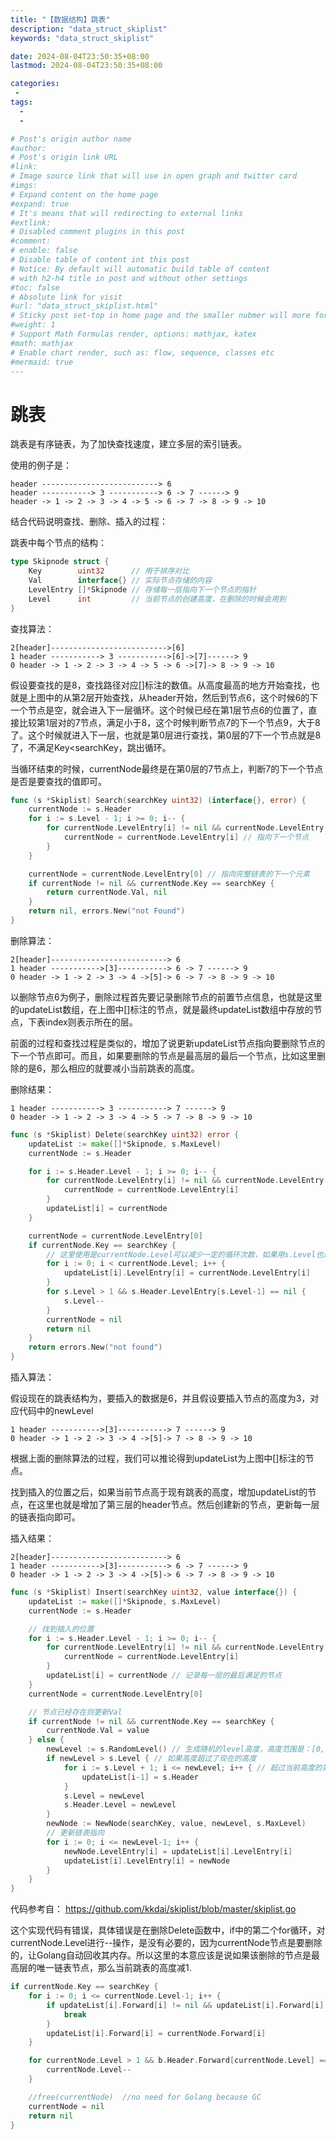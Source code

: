 ```yaml
---
title: "【数据结构】跳表"
description: "data_struct_skiplist"
keywords: "data_struct_skiplist"

date: 2024-08-04T23:50:35+08:00
lastmod: 2024-08-04T23:50:35+08:00

categories:
 -
tags:
  -
  -

# Post's origin author name
#author:
# Post's origin link URL
#link:
# Image source link that will use in open graph and twitter card
#imgs:
# Expand content on the home page
#expand: true
# It's means that will redirecting to external links
#extlink:
# Disabled comment plugins in this post
#comment:
# enable: false
# Disable table of content int this post
# Notice: By default will automatic build table of content 
# with h2-h4 title in post and without other settings
#toc: false
# Absolute link for visit
#url: "data_struct_skiplist.html"
# Sticky post set-top in home page and the smaller nubmer will more forward.
#weight: 1
# Support Math Formulas render, options: mathjax, katex
#math: mathjax
# Enable chart render, such as: flow, sequence, classes etc
#mermaid: true
---
```


# 跳表

跳表是有序链表，为了加快查找速度，建立多层的索引链表。

使用的例子是：
```shell
header --------------------------> 6  
header -----------> 3 -----------> 6 -> 7 ------> 9 
header -> 1 -> 2 -> 3 -> 4 -> 5 -> 6 -> 7 -> 8 -> 9 -> 10
```

结合代码说明查找、删除、插入的过程：

跳表中每个节点的结构：
```go
type Skipnode struct {
	Key        uint32      // 用于排序对比
	Val        interface{} // 实际节点存储的内容
	LevelEntry []*Skipnode // 存储每一层指向下一个节点的指针
	Level      int         // 当前节点的创建高度，在删除的时候会用到
}
```

查找算法：
```shell
2[header]-------------------------->[6]  
1 header -----------> 3 ----------->[6]->[7]------> 9 
0 header -> 1 -> 2 -> 3 -> 4 -> 5 -> 6 ->[7]-> 8 -> 9 -> 10
```
假设要查找的是8，查找路径对应[]标注的数值。从高度最高的地方开始查找，也就是上图中的从第2层开始查找，从header开始，然后到节点6，这个时候6的下一个节点是空，就会进入下一层循环。这个时候已经在第1层节点6的位置了，直接比较第1层对的7节点，满足小于8，这个时候判断节点7的下一个节点9，大于8了。这个时候就进入下一层，也就是第0层进行查找，第0层的7下一个节点就是8了，不满足Key<searchKey，跳出循环。

当循环结束的时候，currentNode最终是在第0层的7节点上，判断7的下一个节点是否是要查找的值即可。
```go
func (s *Skiplist) Search(searchKey uint32) (interface{}, error) {
	currentNode := s.Header
	for i := s.Level - 1; i >= 0; i-- {
		for currentNode.LevelEntry[i] != nil && currentNode.LevelEntry[i].Key < searchKey {
			currentNode = currentNode.LevelEntry[i] // 指向下一个节点
		}
	}

	currentNode = currentNode.LevelEntry[0] // 指向完整链表的下一个元素
	if currentNode != nil && currentNode.Key == searchKey {
		return currentNode.Val, nil
	}
	return nil, errors.New("not Found")
}
```
删除算法：
```shell
2[header]--------------------------> 6  
1 header ----------->[3]-----------> 6 -> 7 ------> 9 
0 header -> 1 -> 2 -> 3 -> 4 ->[5]-> 6 -> 7 -> 8 -> 9 -> 10
```
以删除节点6为例子，删除过程首先要记录删除节点的前置节点信息，也就是这里的updateList数组，在上图中[]标注的节点，就是最终updateList数组中存放的节点，下表index则表示所在的层。

前面的过程和查找过程是类似的，增加了说更新updateList节点指向要删除节点的下一个节点即可。而且，如果要删除的节点是最高层的最后一个节点，比如这里删除的是6，那么相应的就要减小当前跳表的高度。

删除结果：
```shell
1 header -----------> 3 -----------> 7 ------> 9
0 header -> 1 -> 2 -> 3 -> 4 -> 5 -> 7 -> 8 -> 9 -> 10
```

```go
func (s *Skiplist) Delete(searchKey uint32) error {
	updateList := make([]*Skipnode, s.MaxLevel)
	currentNode := s.Header

	for i := s.Header.Level - 1; i >= 0; i-- {
		for currentNode.LevelEntry[i] != nil && currentNode.LevelEntry[i].Key < searchKey {
			currentNode = currentNode.LevelEntry[i]
		}
		updateList[i] = currentNode
	}

	currentNode = currentNode.LevelEntry[0]
	if currentNode.Key == searchKey {
		// 这里使用是currentNode.Level可以减少一定的循环次数，如果用s.Level也是可以的
		for i := 0; i < currentNode.Level; i++ {
			updateList[i].LevelEntry[i] = currentNode.LevelEntry[i]
		}
		for s.Level > 1 && s.Header.LevelEntry[s.Level-1] == nil {
			s.Level--
		}
		currentNode = nil
		return nil
	}
	return errors.New("not found")
}
```

插入算法：

假设现在的跳表结构为，要插入的数据是6，并且假设要插入节点的高度为3，对应代码中的newLevel
```shell
1 header ----------->[3]-----------> 7 ------> 9
0 header -> 1 -> 2 -> 3 -> 4 ->[5]-> 7 -> 8 -> 9 -> 10
```

根据上面的删除算法的过程，我们可以推论得到updateList为上图中[]标注的节点。

找到插入的位置之后，如果当前节点高于现有跳表的高度，增加updateList的节点，在这里也就是增加了第三层的header节点。然后创建新的节点，更新每一层的链表指向即可。

插入结果：

```shell
2[header]--------------------------> 6  
1 header ----------->[3]-----------> 6 -> 7 ------> 9 
0 header -> 1 -> 2 -> 3 -> 4 ->[5]-> 6 -> 7 -> 8 -> 9 -> 10
```

```go
func (s *Skiplist) Insert(searchKey uint32, value interface{}) {
	updateList := make([]*Skipnode, s.MaxLevel)
	currentNode := s.Header

	// 找到插入的位置
	for i := s.Header.Level - 1; i >= 0; i-- {
		for currentNode.LevelEntry[i] != nil && currentNode.LevelEntry[i].Key < searchKey {
			currentNode = currentNode.LevelEntry[i]
		}
		updateList[i] = currentNode // 记录每一层的最后满足的节点
	}
	currentNode = currentNode.LevelEntry[0]

	// 节点已经存在则更新Val
	if currentNode != nil && currentNode.Key == searchKey {
		currentNode.Val = value
	} else {
		newLevel := s.RandomLevel() // 生成随机的level高度，高度范围是：[0, MaxLevel-1]
		if newLevel > s.Level { // 如果高度超过了现在的高度
			for i := s.Level + 1; i <= newLevel; i++ { // 超过当前高度的第一个节点都是s.Header
				updateList[i-1] = s.Header
			}
			s.Level = newLevel
			s.Header.Level = newLevel
		}
		newNode := NewNode(searchKey, value, newLevel, s.MaxLevel)
		// 更新链表指向
		for i := 0; i <= newLevel-1; i++ {
			newNode.LevelEntry[i] = updateList[i].LevelEntry[i]
			updateList[i].LevelEntry[i] = newNode
		}
	}
}
```


代码参考自：
https://github.com/kkdai/skiplist/blob/master/skiplist.go

这个实现代码有错误，具体错误是在删除Delete函数中，if中的第二个for循环，对currentNode.Level进行--操作，是没有必要的，因为currentNode节点是要删除的，让Golang自动回收其内存。所以这里的本意应该是说如果该删除的节点是最高层的唯一链表节点，那么当前跳表的高度减1.
```go
if currentNode.Key == searchKey {
    for i := 0; i <= currentNode.Level-1; i++ {
        if updateList[i].Forward[i] != nil && updateList[i].Forward[i].Key != currentNode.Key {
            break
        }
        updateList[i].Forward[i] = currentNode.Forward[i]
    }

    for currentNode.Level > 1 && b.Header.Forward[currentNode.Level] == nil {
        currentNode.Level--
    }

    //free(currentNode)  //no need for Golang because GC
    currentNode = nil
    return nil
}
```






